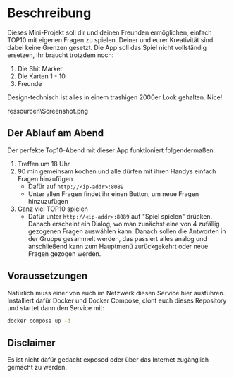 # Beschreibung

Dieses Mini-Projekt soll dir und deinen Freunden ermöglichen, einfach TOP10 mit eigenen Fragen zu spielen. Deiner und eurer Kreativität sind dabei keine Grenzen gesetzt. Die App soll das Spiel nicht vollständig ersetzen, ihr braucht trotzdem noch:

1. Die Shit Marker
2. Die Karten 1 - 10
3. Freunde

Design-technisch ist alles in einem trashigen 2000er Look gehalten. Nice! 

ressourcen\Screenshot.png

## Der Ablauf am Abend

Der perfekte Top10-Abend mit dieser App funktioniert folgendermaßen: 

1. Treffen um 18 Uhr
2. 90 min gemeinsam kochen und alle dürfen mit ihren Handys einfach Fragen hinzufügen
   - Dafür auf `http://<ip-addr>:8089`
   - Unter allen Fragen findet ihr einen Button, um neue Fragen hinzuzufügen
3. Ganz viel TOP10 spielen
   - Dafür unter `http://<ip-addr>:8089` auf "Spiel spielen" drücken. Danach erscheint ein Dialog, wo man zunächst eine von 4 zufällig gezogenen Fragen auswählen kann. Danach sollen die Antworten in der Gruppe gesammelt werden, das passiert alles analog und anschließend kann zum Hauptmenü zurückgekehrt oder neue Fragen gezogen werden.

## Voraussetzungen

Natürlich muss einer von euch im Netzwerk diesen Service hier ausführen. Installiert dafür Docker und Docker Compose, clont euch dieses Repository und startet dann den Service mit:

```bash
docker compose up -d
```

## Disclaimer

Es ist nicht dafür gedacht exposed oder über das Internet zugänglich gemacht zu werden.


